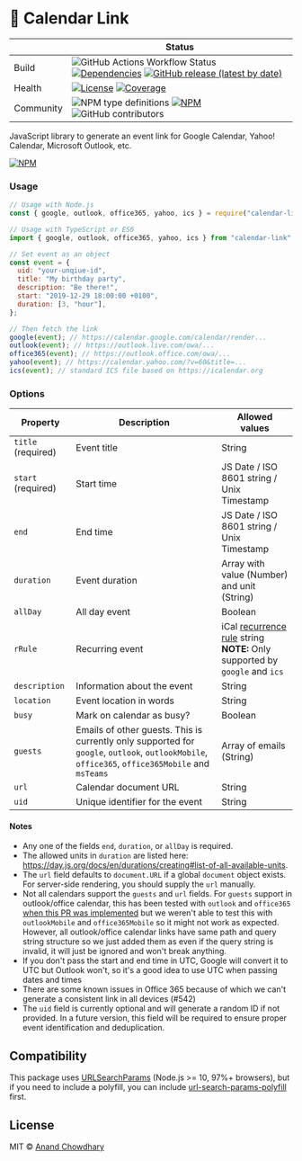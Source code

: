 # 📅 Calendar Link

<!-- prettier-ignore-start -->
|   | Status |
| - | - |
| Build | ![GitHub Actions Workflow Status](https://img.shields.io/github/actions/workflow/status/AnandChowdhary/calendar-link/node.yml) [![Dependencies](https://img.shields.io/librariesio/github/AnandChowdhary/calendar-link)](https://libraries.io/github/AnandChowdhary/calendar-link) [![GitHub release (latest by date)](https://img.shields.io/github/v/release/AnandChowdhary/calendar-link)](https://github.com/AnandChowdhary/calendar-link/releases) |
| Health | [![License](https://img.shields.io/github/license/anandchowdhary/calendar-link.svg)](https://github.com/AnandChowdhary/calendar-link/blob/master/LICENSE) [![Coverage](https://img.shields.io/coveralls/github/AnandChowdhary/calendar-link)](https://coveralls.io/github/AnandChowdhary/calendar-link) |
| Community | ![NPM type definitions](https://img.shields.io/npm/types/calendar-link.svg) [![NPM](https://img.shields.io/npm/v/calendar-link.svg)](https://www.npmjs.com/package/calendar-link) ![GitHub contributors](https://img.shields.io/github/contributors/AnandChowdhary/calendar-link) |
<!-- prettier-ignore-end -->

JavaScript library to generate an event link for Google Calendar, Yahoo!
Calendar, Microsoft Outlook, etc.

[![NPM](https://nodei.co/npm/calendar-link.png)](https://npm.im/calendar-link/)

### Usage

```js
// Usage with Node.js
const { google, outlook, office365, yahoo, ics } = require("calendar-link");

// Usage with TypeScript or ES6
import { google, outlook, office365, yahoo, ics } from "calendar-link";

// Set event as an object
const event = {
  uid: "your-unqiue-id",
  title: "My birthday party",
  description: "Be there!",
  start: "2019-12-29 18:00:00 +0100",
  duration: [3, "hour"],
};

// Then fetch the link
google(event); // https://calendar.google.com/calendar/render...
outlook(event); // https://outlook.live.com/owa/...
office365(event); // https://outlook.office.com/owa/...
yahoo(event); // https://calendar.yahoo.com/?v=60&title=...
ics(event); // standard ICS file based on https://icalendar.org
```

### Options

| Property           | Description                     | Allowed values                                                                                                                            |
| ------------------ | ------------------------------- | ----------------------------------------------------------------------------------------------------------------------------------------- |
| `title` (required) | Event title                     | String                                                                                                                                    |
| `start` (required) | Start time                      | JS Date / ISO 8601 string / Unix Timestamp                                                                                                |
| `end`              | End time                        | JS Date / ISO 8601 string / Unix Timestamp                                                                                                |
| `duration`         | Event duration                  | Array with value (Number) and unit (String)                                                                                               |
| `allDay`           | All day event                   | Boolean                                                                                                                                   |
| `rRule`            | Recurring event                 | iCal [recurrence rule](https://www.rfc-editor.org/rfc/rfc5545#section-3.3.10) string <br />**NOTE:** Only supported by `google` and `ics` |
| `description`      | Information about the event     | String                                                                                                                                    |
| `location`         | Event location in words         | String                                                                                                                                    |
| `busy`             | Mark on calendar as busy?       | Boolean                                                                                                                                   |
| `guests`           | Emails of other guests. This is currently only supported for `google`, `outlook`, `outlookMobile`, `office365`, `office365Mobile` and `msTeams`          | Array of emails (String)                                                                                                                  |
| `url`              | Calendar document URL           | String                                                                                                                                    |
| `uid`              | Unique identifier for the event | String                                                                                                                                    |

#### Notes

- Any one of the fields `end`, `duration`, or `allDay` is required.
- The allowed units in `duration` are listed here: https://day.js.org/docs/en/durations/creating#list-of-all-available-units.
- The `url` field defaults to `document.URL` if a global `document` object exists. For server-side rendering, you should supply the `url` manually.
- Not all calendars support the `guests` and `url` fields. For `guests` support in outlook/office calendar, this has been tested with `outlook` and `office365` [when this PR was implemented](https://github.com/AnandChowdhary/calendar-link/pull/648) but we weren't able to test this with `outlookMobile` and `office365Mobile` so it might not work as expected. However, all outlook/office calendar links have same path and query string structure so we just added them as even if the query string is invalid, it will just be ignored and won't break anything.
- If you don't pass the start and end time in UTC, Google will convert it to UTC but Outlook won't, so it's a good idea to use UTC when passing dates and times
- There are some known issues in Office 365 because of which we can't generate a consistent link in all devices (#542)
- The `uid` field is currently optional and will generate a random ID if not provided. In a future version, this field will be required to ensure proper event identification and deduplication.

## Compatibility

This package uses [URLSearchParams](https://developer.mozilla.org/en-US/docs/Web/API/URLSearchParams) (Node.js >= 10, 97%+ browsers), but if you need to include a polyfill, you can include [url-search-params-polyfill](https://www.npmjs.com/package/url-search-params-polyfill) first.

## License

MIT © [Anand Chowdhary](https://anandchowdhary.com/?utm_source=github&utm_medium=calendar-link&utm_campaign=readme)

